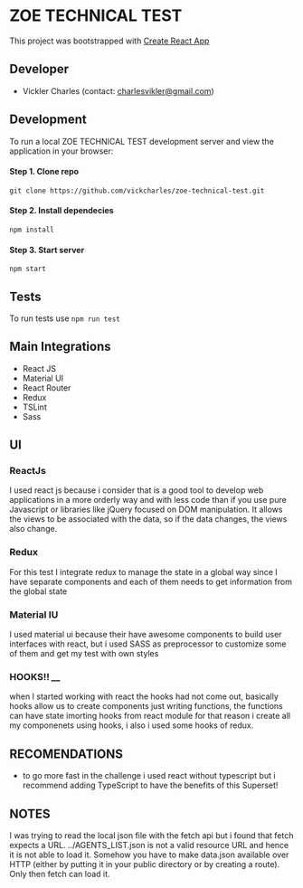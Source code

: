 # ZOE TECHNICAL TEST
This project was bootstrapped with [Create React App](https://github.com/facebookincubator/create-react-app)

## Developer
 * Vickler Charles (contact: charlesvikler@gmail.com)

## Development
To run a local ZOE TECHNICAL TEST development server and view the application in your browser:

#### Step 1. Clone repo
`git clone https://github.com/vickcharles/zoe-technical-test.git`

#### Step 2. Install dependecies
`npm install`

#### Step 3. Start server
`npm start`

## Tests
To run tests use `npm run test`

## Main Integrations
 * React JS
 * Material UI
 * React Router
 * Redux
 * TSLint
 * Sass

## UI

### ReactJs
 I used react js because i consider that is a good tool to develop web applications in a more orderly way and with less code than if you use pure Javascript or libraries like jQuery focused on DOM manipulation. It allows the views to be associated with the data, so if the data changes, the views also change.

### Redux
 For this test I integrate redux to manage the state in a global way since I have separate components and each of them needs to get information from the global state

### Material IU
  I used material ui because their have awesome components to build user interfaces with react, but i used SASS as preprocessor to customize some of them and get my test with own styles

### HOOKS!! *__*
  when I started working with react the hooks had not come out, basically hooks allow us to create components just writing functions, the functions can have state imorting hooks from react module for that reason i create all my componenets using hooks, i also i used some hooks of redux.

## RECOMENDATIONS
  * to go more fast in the challenge i used react without typescript but i recommend adding TypeScript to have the benefits of this Superset!


## NOTES
 I was trying to read the local json file with the fetch api but i found that fetch expects a URL. ../AGENTS_LIST.json is not a valid resource URL and hence it is not able to load it. Somehow you have to make data.json available over HTTP (either by putting it in your public directory or by creating a route). Only then fetch can load it.
